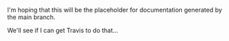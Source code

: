 I'm hoping that this will be the placeholder for documentation 
generated by the main branch.

We'll see if I can get Travis to do that...
